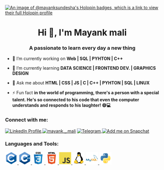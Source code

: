 [![An image of @mayanksundesha's Holopin badges, which is a link to view their full Holopin profile](https://holopin.me/mayanksundesha)](https://holopin.io/@mayanksundesha)
<h1 align="center">Hi 👋, I'm Mayank mali</h1>
<h3 align="center">A passionate to learn every day a new thing</h3>





- 🔭 I’m currently working on **Web | SQL | PYHTON | C++**

- 🌱 I’m currently learning **DATA SCIENCE | FRONTEND DEV. | GRAPHICS DESIGN**

- 💬 Ask me about **HTML | CSS | JS | C | C++ | PYHTON | SQL | LINUX**

- ⚡ Fun fact **in the world of programming, there's a person with a special talent. He's so connected to his code that even the computer understands and responds to his laughter! 😄💻**

<h3 align="left">Connect with me:</h3>

<p align="left">
<a href="https://www.linkedin.com/in/mayank-sundesha-975b30249/" target="_blank">
    <img align="center" src="https://raw.githubusercontent.com/rahuldkjain/github-profile-readme-generator/master/src/images/icons/Social/linked-in-alt.svg" alt="LinkedIn Profile" height="30" width="40" />
</a>
<a href="https://instagram.com/mayank._.mali" target="blank"><img align="center" src="https://raw.githubusercontent.com/rahuldkjain/github-profile-readme-generator/master/src/images/icons/Social/instagram.svg" alt="mayank._.mali" height="30" width="40" /></a>
<a href="https://t.me/mayanksundesha" target="_blank">
    <img align="center" src="https://telegram.org/img/t_logo.png" alt="Telegram" height="30" width="40" />
</a>



  <a href="https://www.snapchat.com/add/its_mayank64" target="_blank">
    <img align="center" src="https://raw.githubusercontent.com/rahuldkjain/github-profile-readme-generator/master/src/images/icons/Social/snapchat.svg" alt="Add me on Snapchat" height="30" width="40" />
</a>

</p>

<h3 align="left">Languages and Tools:</h3>
<p align="left"> <a href="https://www.cprogramming.com/" target="_blank" rel="noreferrer"> <img src="https://raw.githubusercontent.com/devicons/devicon/master/icons/c/c-original.svg" alt="c" width="40" height="40"/> </a> <a href="https://www.w3schools.com/cpp/" target="_blank" rel="noreferrer"> <img src="https://raw.githubusercontent.com/devicons/devicon/master/icons/cplusplus/cplusplus-original.svg" alt="cplusplus" width="40" height="40"/> </a> <a href="https://www.w3schools.com/css/" target="_blank" rel="noreferrer"> <img src="https://raw.githubusercontent.com/devicons/devicon/master/icons/css3/css3-original-wordmark.svg" alt="css3" width="40" height="40"/> </a> <a href="https://www.w3.org/html/" target="_blank" rel="noreferrer"> <img src="https://raw.githubusercontent.com/devicons/devicon/master/icons/html5/html5-original-wordmark.svg" alt="html5" width="40" height="40"/> </a> <a href="https://developer.mozilla.org/en-US/docs/Web/JavaScript" target="_blank" rel="noreferrer"> <img src="https://raw.githubusercontent.com/devicons/devicon/master/icons/javascript/javascript-original.svg" alt="javascript" width="40" height="40"/> </a> <a href="https://www.linux.org/" target="_blank" rel="noreferrer"> <img src="https://raw.githubusercontent.com/devicons/devicon/master/icons/linux/linux-original.svg" alt="linux" width="40" height="40"/> </a> <a href="https://www.mysql.com/" target="_blank" rel="noreferrer"> <img src="https://raw.githubusercontent.com/devicons/devicon/master/icons/mysql/mysql-original-wordmark.svg" alt="mysql" width="40" height="40"/> </a> <a href="https://www.python.org" target="_blank" rel="noreferrer"> <img src="https://raw.githubusercontent.com/devicons/devicon/master/icons/python/python-original.svg" alt="python" width="40" height="40"/> </a> </p>
